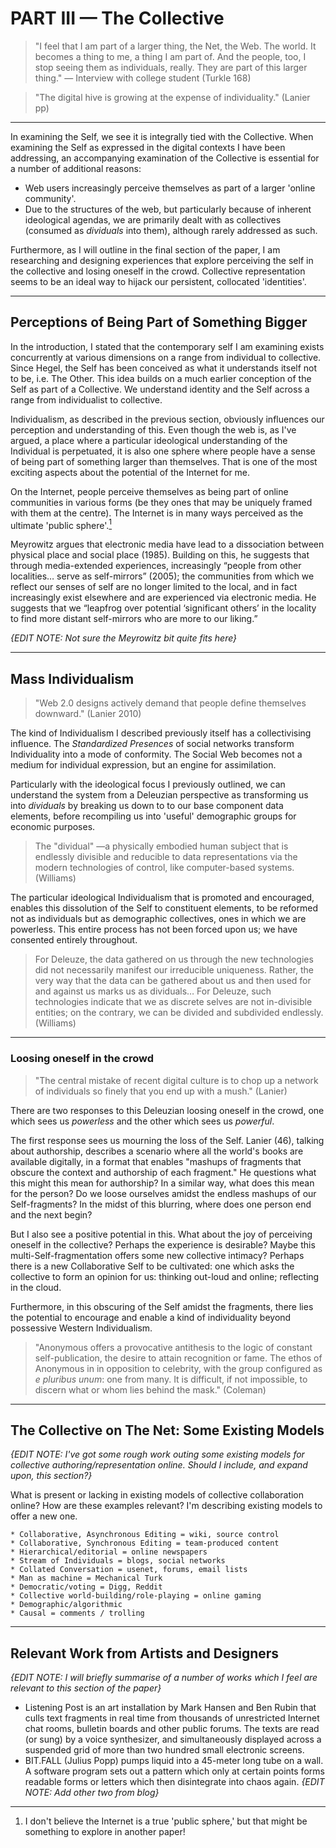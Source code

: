 # PART III — The Collective

> "I feel that I am part of a larger thing, the Net, the Web. The world. It becomes a thing to me, a thing I am part of. And the people, too, I stop seeing them as individuals, really. They are part of this larger thing." — Interview with college student (Turkle 168)

> "The digital hive is growing at the expense of individuality." (Lanier pp)

- - - - - - - - - - - - - - - - - - - - - - - - - - - - - - - - 

In examining the Self, we see it is integrally tied with the Collective. When examining the Self as expressed in the digital contexts I have been addressing, an accompanying examination of the Collective is essential for a number of additional reasons:

- Web users increasingly perceive themselves as part of a larger 'online community'.
- Due to the structures of the web, but particularly because of inherent ideological agendas, we are primarily dealt with as collectives (consumed as *dividuals* into them), although rarely addressed as such.

Furthermore, as I will outline in the final section of the paper, I am researching and designing experiences that explore perceiving the self in the collective and losing oneself in the crowd. Collective representation seems to be an ideal way to hijack our persistent, collocated 'identities'.

- - - - - - - - - - - - - - - - - - - - - - - - - - - - - - - - 

## Perceptions of Being Part of Something Bigger

In the introduction, I stated that the contemporary self I am examining exists concurrently at various dimensions on a range from individual to collective. Since Hegel, the Self has been conceived as what it understands itself not to be, i.e. The Other. This idea builds on a much earlier conception of the Self as part of a Collective. We understand identity and the Self across a range from individualist to collective.

Individualism, as described in the previous section, obviously influences our perception and understanding of this. Even though the web is, as I've argued, a place where a particular ideological understanding of the Individual is perpetuated, it is also one sphere where people have a sense of being part of something larger than themselves. That is one of the most exciting aspects about the potential of the Internet for me.

On the Internet, people perceive themselves as being part of online communities in various forms (be they ones that may be uniquely framed with them at the centre). The Internet is in many ways perceived as the ultimate 'public sphere'.[<sup>1</sup>](#1)

Meyrowitz argues that electronic media have lead to a dissociation between physical place and social place (1985). Building on this, he suggests that through media-extended experiences, increasingly “people from other localities… serve as self-mirrors” (2005); the communities from which we reflect our senses of self are no longer limited to the local, and in fact increasingly exist elsewhere and are experienced via electronic media. He suggests that we “leapfrog over potential ‘significant others’ in the locality to find more distant self-mirrors who are more to our liking.”

*{EDIT NOTE: Not sure the Meyrowitz bit quite fits here}*

- - - - - - - - - - - - - - - - - - - - - - - - - - - - - - - - 

## Mass Individualism

> "Web 2.0 designs actively demand that people define themselves downward." (Lanier 2010)

The kind of Individualism I described previously itself has a collectivising influence. The *Standardized Presences* of social networks transform Individuality into a mode of conformity. The Social Web becomes not a medium for individual expression, but an engine for assimilation.

Particularly with the ideological focus I previously outlined, we can understand the system from a Deleuzian perspective as transforming us into *dividuals* by breaking us down to to our base component data elements, before recompiling us into 'useful' demographic groups for economic purposes.

> The "dividual" —a physically embodied human subject that is endlessly divisible and reducible to data representations via the modern technologies of control, like computer-based systems. (Williams)

The particular ideological Individualism that is promoted and encouraged, enables this dissolution of the Self to constituent elements, to be reformed not as individuals but as demographic collectives, ones in which we are powerless. This entire process has not been forced upon us; we have consented entirely throughout.

> For Deleuze, the data gathered on us through the new technologies did not necessarily manifest our irreducible uniqueness. Rather, the very way that the data can be gathered about us and then used for and against us marks us as dividuals… For Deleuze, such technologies indicate that we as discrete selves are not in-divisible entities; on the contrary, we can be divided and subdivided endlessly.  (Williams)

- - - - - - - - - - - - - - - - - - - - - - - - - - - - - - - - 

### Loosing oneself in the crowd

> "The central mistake of recent digital culture is to chop up a network of individuals so finely that you end up with a mush." (Lanier)

There are two responses to this Deleuzian loosing oneself in the crowd, one which sees us *powerless* and the other which sees us *powerful*.

The first response sees us mourning the loss of the Self. Lanier (46), talking about authorship, describes a scenario where all the world's books are available digitally, in a format that enables "mashups of fragments that obscure the context and authorship of each fragment." He questions what this might this mean for authorship? In a similar way, what does this mean for the person? Do we loose ourselves amidst the endless mashups of our Self-fragments? In the midst of this blurring, where does one person end and the next begin?

But I also see a positive potential in this. What about the joy of perceiving oneself in the collective? Perhaps the experience  is desirable? Maybe this multi-Self-fragmentation offers some new collective intimacy? Perhaps there is a new Collaborative Self to be cultivated: one which asks the collective to form an opinion for us: thinking out-loud and online; reflecting in the cloud.

Furthermore, in this obscuring of the Self amidst the fragments, there lies the potential to encourage and enable a kind of individuality beyond possessive Western Individualism. 

> "Anonymous offers a provocative antithesis to the logic of constant self-publication, the desire to attain recognition or fame. The ethos of Anonymous in in opposition to celebrity, with the group configured as *e pluribus unum*: one from many. It is difficult, if not impossible, to discern what or whom lies behind the mask." (Coleman)

- - - - - - - - - - - - - - - - - - - - - - - - - - - - - - - - 

## The Collective on The Net: Some Existing Models

*{EDIT NOTE: I've got some rough work outing some existing models for collective authoring/representation online. Should I include, and expand upon, this section?}*

What is present or lacking in existing models of collective collaboration online? How are these examples relevant? I'm describing existing models to offer a new one.

	* Collaborative, Asynchronous Editing = wiki, source control
	* Collaborative, Synchronous Editing = team-produced content 
	* Hierarchical/editorial = online newspapers
	* Stream of Individuals = blogs, social networks
	* Collated Conversation = usenet, forums, email lists
	* Man as machine = Mechanical Turk 
	* Democratic/voting = Digg, Reddit
	* Collective world-building/role-playing = online gaming
	* Demographic/algorithmic
	* Causal = comments / trolling

- - - - - - - - - - - - - - - - - - - - - - - - - - - - - - - - 

## Relevant Work from Artists and Designers

*{EDIT NOTE: I will briefly summarise of a number of works which I feel are relevant to this section of the paper}*

- Listening Post is an art installation by Mark Hansen and Ben Rubin that culls text fragments in real time from thousands of unrestricted Internet chat rooms, bulletin boards and other public forums. The texts are read (or sung) by a voice synthesizer, and simultaneously displayed across a suspended grid of more than two hundred small electronic screens.
- BIT.FALL (Julius Popp) pumps liquid into a 45-meter long tube on a wall. A software program sets out a pattern which only at certain points forms readable forms or letters which then disintegrate into chaos again.
*{EDIT NOTE: Add other two from blog}*

- - - - - - - - - - - - - - - - - - - - - - - - - - - - - - - - 

1. <span id="1">I</span> don't believe the Internet is a true 'public sphere,' but that might be something to explore in another paper!
